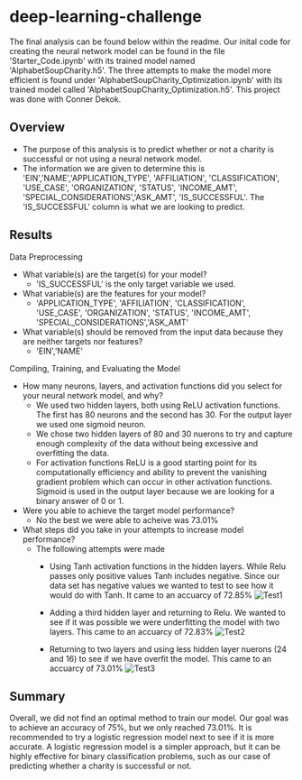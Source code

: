 # deep-learning-challenge
The final analysis can be found below within the readme. Our inital code for creating the neural network model can be found in the file 'Starter_Code.ipynb' with its trained model named 'AlphabetSoupCharity.h5'. The three attempts to make the model more efficient is found under 'AlphabetSoupCharity_Optimization.ipynb' with its trained model called 'AlphabetSoupCharity_Optimization.h5'. This project was done with Conner Dekok. 


## Overview 

* The purpose of this analysis is to predict whether or not a charity is successful or not using a neural network model.
* The information we are given to determine this is	'EIN','NAME','APPLICATION_TYPE', 'AFFILIATION', 'CLASSIFICATION', 'USE_CASE', 'ORGANIZATION', 'STATUS', 'INCOME_AMT', 'SPECIAL_CONSIDERATIONS','ASK_AMT', 'IS_SUCCESSFUL'. The 'IS_SUCCESSFUL' column is what we are looking to predict.


## Results

Data Preprocessing
* What variable(s) are the target(s) for your model?
    * 'IS_SUCCESSFUL' is the only target variable we used.
* What variable(s) are the features for your model?
    * 'APPLICATION_TYPE', 'AFFILIATION', 'CLASSIFICATION', 'USE_CASE', 'ORGANIZATION', 'STATUS', 'INCOME_AMT', 'SPECIAL_CONSIDERATIONS','ASK_AMT'
* What variable(s) should be removed from the input data because they are neither targets nor features?
    * 'EIN','NAME'

Compiling, Training, and Evaluating the Model
* How many neurons, layers, and activation functions did you select for your neural network model, and why?
    * We used two hidden layers, both using ReLU activation functions. The first has 80 neurons and the second has 30. For the output layer we used one sigmoid neuron. 
    * We chose two hidden layers of 80 and 30 nuerons to try and capture enough complexity of the data without being excessive and overfitting the data.
    * For activation functions ReLU is a good starting point for its computationally efficiency and ability to prevent the vanishing gradient problem which can occur in other activation functions. Sigmoid is used in the output layer because we are looking for a binary answer of 0 or 1.
* Were you able to achieve the target model performance?
    * No the best we were able to acheive was 73.01%
* What steps did you take in your attempts to increase model performance?
    * The following attempts were made
        * Using Tanh activation functions in the hidden layers. While Relu passes only positive values Tanh includes negative. Since our data set has negative values we wanted to test to see how it would do with Tanh. It came to an accuarcy of 72.85%
![Test1](https://github.com/user-attachments/assets/7e548e8a-e72e-408c-bb41-272414752a19)

        * Adding a third hidden layer and returning to Relu. We wanted to see if it was possible we were underfitting the model with two layers. This came to an accuarcy of 72.83%
![Test2](https://github.com/user-attachments/assets/7c55fc93-e6b3-4604-9245-2b7940ae2ca5)

        * Returning to two layers and using less hidden layer nuerons (24 and 16) to see if we have overfit the model. This came to an accuarcy of 73.01%
![Test3](https://github.com/user-attachments/assets/298e6083-c1ba-4e94-84a8-ffbc181bc815)


## Summary

Overall, we did not find an optimal method to train our model. Our goal was to achieve an accuracy of 75%, but we only reached 73.01%. It is recommended to try a logistic regression model next to see if it is more accurate. A logistic regression model is a simpler approach, but it can be highly effective for binary classification problems, such as our case of predicting whether a charity is successful or not.
